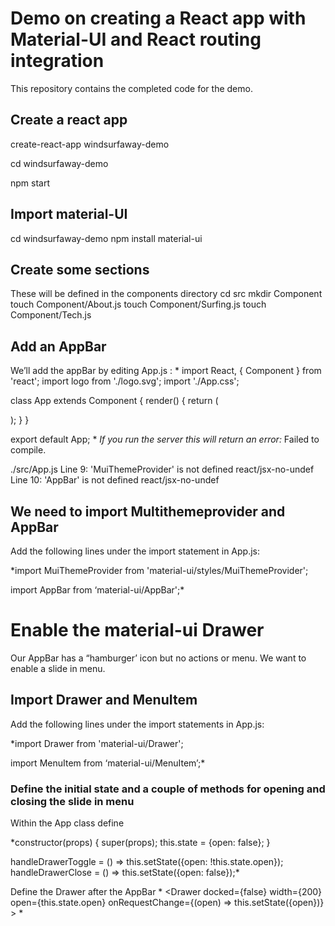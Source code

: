 
# Demo on creating a React app with Material-UI and React routing integration

This repository contains the completed code for the demo.

## Create a react app
create-react-app windsurfaway-demo

cd windsurfaway-demo

npm start

## Import material-UI
cd windsurfaway-demo
npm install material-ui

## Create some sections
These will be defined in the components directory
cd src
mkdir Component
touch Component/About.js
touch Component/Surfing.js
touch Component/Tech.js

## Add an AppBar
We’ll add the appBar by editing App.js :
*
import React, { Component } from 'react';
import logo from './logo.svg';
import './App.css';

class App extends Component {
  render() {
    return (
      <div>
         <MuiThemeProvider>
          <AppBar
             title="Windsurfaway Demo"
           />
        </MuiThemeProvider>
      </div>
    );
  }
}

export default App;
*
*If you run the server this will return an error:*
Failed to compile.

./src/App.js
  Line 9:   'MuiThemeProvider' is not defined  react/jsx-no-undef
  Line 10:  'AppBar' is not defined            react/jsx-no-undef

## We need to import Multithemeprovider and AppBar
Add the following lines under the import statement in App.js:

*import MuiThemeProvider from 'material-ui/styles/MuiThemeProvider';

import AppBar from ‘material-ui/AppBar';*

# Enable the material-ui Drawer
Our AppBar has a “hamburger’ icon but no actions or menu.  We want to enable a slide in menu.

## Import Drawer and MenuItem

Add the following lines under the import statements in App.js:


*import Drawer from 'material-ui/Drawer';

import MenuItem from ‘material-ui/MenuItem’;*


### Define the initial state and a couple of methods for opening and closing the slide in menu
Within the App class define


*constructor(props) {
    super(props);
    this.state = {open: false};
  }

  handleDrawerToggle = () => this.setState({open: !this.state.open});
  handleDrawerClose = () => this.setState({open: false});*


Define the Drawer after the AppBar
*
          <MuiThemeProvider>
           <Drawer
             docked={false}
             width={200}
             open={this.state.open}
             onRequestChange={(open) => this.setState({open})}
             >
               <MenuItem
                 primaryText="Item 1"
               />
               <MenuItem
                 primaryText="Item 2"
               />
               <MenuItem
                 primaryText="Item 3"
               />
           </Drawer>
          </MuiThemeProvider>
*

